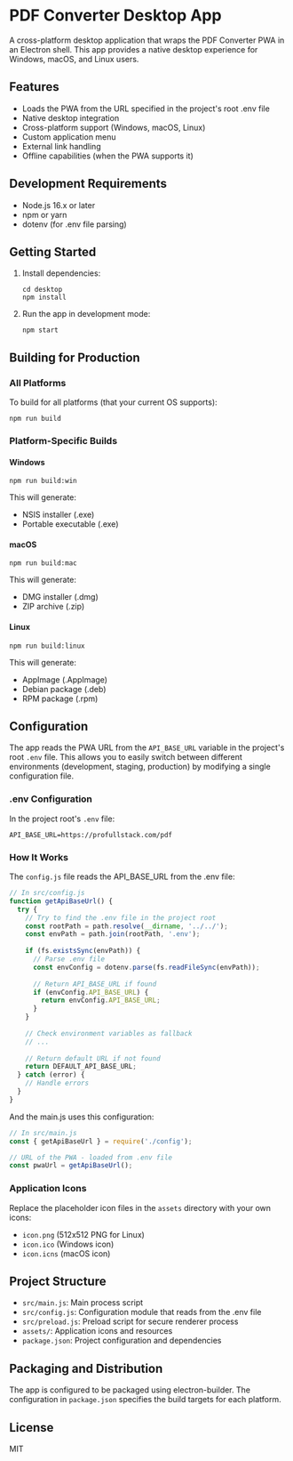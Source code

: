 # PDF Converter Desktop App

A cross-platform desktop application that wraps the PDF Converter PWA in an Electron shell. This app provides a native desktop experience for Windows, macOS, and Linux users.

## Features

- Loads the PWA from the URL specified in the project's root .env file
- Native desktop integration
- Cross-platform support (Windows, macOS, Linux)
- Custom application menu
- External link handling
- Offline capabilities (when the PWA supports it)

## Development Requirements

- Node.js 16.x or later
- npm or yarn
- dotenv (for .env file parsing)

## Getting Started

1. Install dependencies:
   ```
   cd desktop
   npm install
   ```

2. Run the app in development mode:
   ```
   npm start
   ```

## Building for Production

### All Platforms

To build for all platforms (that your current OS supports):

```
npm run build
```

### Platform-Specific Builds

#### Windows

```
npm run build:win
```

This will generate:
- NSIS installer (.exe)
- Portable executable (.exe)

#### macOS

```
npm run build:mac
```

This will generate:
- DMG installer (.dmg)
- ZIP archive (.zip)

#### Linux

```
npm run build:linux
```

This will generate:
- AppImage (.AppImage)
- Debian package (.deb)
- RPM package (.rpm)

## Configuration

The app reads the PWA URL from the `API_BASE_URL` variable in the project's root `.env` file. This allows you to easily switch between different environments (development, staging, production) by modifying a single configuration file.

### .env Configuration

In the project root's `.env` file:

```
API_BASE_URL=https://profullstack.com/pdf
```

### How It Works

The `config.js` file reads the API_BASE_URL from the .env file:

```javascript
// In src/config.js
function getApiBaseUrl() {
  try {
    // Try to find the .env file in the project root
    const rootPath = path.resolve(__dirname, '../../');
    const envPath = path.join(rootPath, '.env');
    
    if (fs.existsSync(envPath)) {
      // Parse .env file
      const envConfig = dotenv.parse(fs.readFileSync(envPath));
      
      // Return API_BASE_URL if found
      if (envConfig.API_BASE_URL) {
        return envConfig.API_BASE_URL;
      }
    }
    
    // Check environment variables as fallback
    // ...
    
    // Return default URL if not found
    return DEFAULT_API_BASE_URL;
  } catch (error) {
    // Handle errors
  }
}
```

And the main.js uses this configuration:

```javascript
// In src/main.js
const { getApiBaseUrl } = require('./config');

// URL of the PWA - loaded from .env file
const pwaUrl = getApiBaseUrl();
```

### Application Icons

Replace the placeholder icon files in the `assets` directory with your own icons:
- `icon.png` (512x512 PNG for Linux)
- `icon.ico` (Windows icon)
- `icon.icns` (macOS icon)

## Project Structure

- `src/main.js`: Main process script
- `src/config.js`: Configuration module that reads from the .env file
- `src/preload.js`: Preload script for secure renderer process
- `assets/`: Application icons and resources
- `package.json`: Project configuration and dependencies

## Packaging and Distribution

The app is configured to be packaged using electron-builder. The configuration in `package.json` specifies the build targets for each platform.

## License

MIT